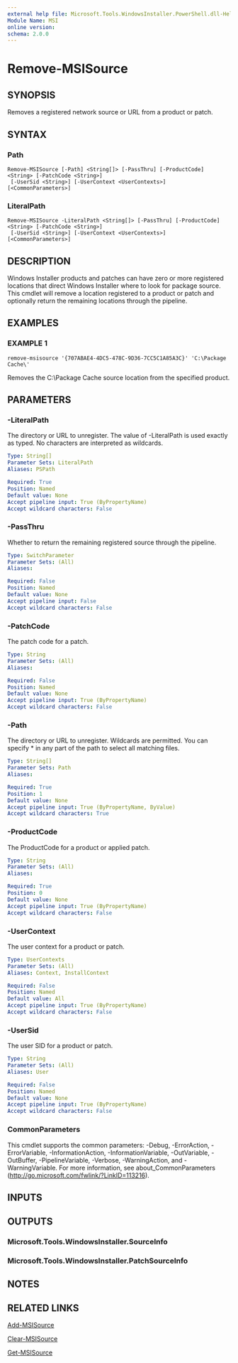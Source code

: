 ```yaml
---
external help file: Microsoft.Tools.WindowsInstaller.PowerShell.dll-Help.xml
Module Name: MSI
online version:
schema: 2.0.0
---
```


# Remove-MSISource

## SYNOPSIS
Removes a registered network source or URL from a product or patch.

## SYNTAX

### Path
```
Remove-MSISource [-Path] <String[]> [-PassThru] [-ProductCode] <String> [-PatchCode <String>]
 [-UserSid <String>] [-UserContext <UserContexts>] [<CommonParameters>]
```

### LiteralPath
```
Remove-MSISource -LiteralPath <String[]> [-PassThru] [-ProductCode] <String> [-PatchCode <String>]
 [-UserSid <String>] [-UserContext <UserContexts>] [<CommonParameters>]
```

## DESCRIPTION
Windows Installer products and patches can have zero or more registered locations that direct Windows Installer where to look for package source.
This cmdlet will remove a location registered to a product or patch and optionally return the remaining locations through the pipeline.

## EXAMPLES

### EXAMPLE 1
```
remove-msisource '{707ABAE4-4DC5-478C-9D36-7CC5C1A85A3C}' 'C:\Package Cache\'
```

Removes the C:\Package Cache source location from the specified product.

## PARAMETERS

### -LiteralPath
The directory or URL to unregister.
The value of -LiteralPath is used exactly as typed.
No characters are interpreted as wildcards.

```yaml
Type: String[]
Parameter Sets: LiteralPath
Aliases: PSPath

Required: True
Position: Named
Default value: None
Accept pipeline input: True (ByPropertyName)
Accept wildcard characters: False
```

### -PassThru
Whether to return the remaining registered source through the pipeline.

```yaml
Type: SwitchParameter
Parameter Sets: (All)
Aliases:

Required: False
Position: Named
Default value: None
Accept pipeline input: False
Accept wildcard characters: False
```

### -PatchCode
The patch code for a patch.

```yaml
Type: String
Parameter Sets: (All)
Aliases:

Required: False
Position: Named
Default value: None
Accept pipeline input: True (ByPropertyName)
Accept wildcard characters: False
```

### -Path
The directory or URL to unregister.
Wildcards are permitted.
You can specify * in any part of the path to select all matching files.

```yaml
Type: String[]
Parameter Sets: Path
Aliases:

Required: True
Position: 1
Default value: None
Accept pipeline input: True (ByPropertyName, ByValue)
Accept wildcard characters: True
```

### -ProductCode
The ProductCode for a product or applied patch.

```yaml
Type: String
Parameter Sets: (All)
Aliases:

Required: True
Position: 0
Default value: None
Accept pipeline input: True (ByPropertyName)
Accept wildcard characters: False
```

### -UserContext
The user context for a product or patch.

```yaml
Type: UserContexts
Parameter Sets: (All)
Aliases: Context, InstallContext

Required: False
Position: Named
Default value: All
Accept pipeline input: True (ByPropertyName)
Accept wildcard characters: False
```

### -UserSid
The user SID for a product or patch.

```yaml
Type: String
Parameter Sets: (All)
Aliases: User

Required: False
Position: Named
Default value: None
Accept pipeline input: True (ByPropertyName)
Accept wildcard characters: False
```

### CommonParameters
This cmdlet supports the common parameters: -Debug, -ErrorAction, -ErrorVariable, -InformationAction, -InformationVariable, -OutVariable, -OutBuffer, -PipelineVariable, -Verbose, -WarningAction, and -WarningVariable.
For more information, see about_CommonParameters (http://go.microsoft.com/fwlink/?LinkID=113216).

## INPUTS

## OUTPUTS

### Microsoft.Tools.WindowsInstaller.SourceInfo

### Microsoft.Tools.WindowsInstaller.PatchSourceInfo

## NOTES

## RELATED LINKS

[Add-MSISource](remove-msisource)

[Clear-MSISource](clear-msisource)

[Get-MSISource](get-msisource)

